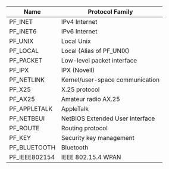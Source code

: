| Name       | Protocol Family |
|------------|------------------|
| PF_INET    | IPv4 Internet   |
| PF_INET6   | IPv6 Internet   |
| PF_UNIX    | Local Unix      |
| PF_LOCAL   | Local (Alias of PF_UNIX) |
| PF_PACKET  | Low-level packet interface |
| PF_IPX     | IPX (Novell)    |
| PF_NETLINK | Kernel/user-space communication |
| PF_X25     | X.25 protocol   |
| PF_AX25    | Amateur radio AX.25 |
| PF_APPLETALK | AppleTalk      |
| PF_NETBEUI | NetBIOS Extended User Interface |
| PF_ROUTE   | Routing protocol |
| PF_KEY     | Security key management |
| PF_BLUETOOTH | Bluetooth      |
| PF_IEEE802154 | IEEE 802.15.4 WPAN |

